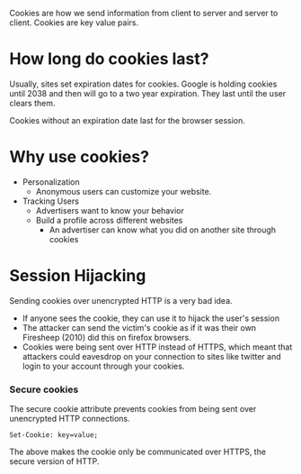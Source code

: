 Cookies are how we send information from client to server and server to client.
Cookies are key value pairs.
# How long do cookies last?
Usually, sites set expiration dates for cookies. Google is holding cookies until 2038 and then will go to a two year expiration. They last until the user clears them. 

Cookies without an expiration date last for the browser session.

# Why use cookies?
* Personalization
	* Anonymous users can customize your website.
* Tracking Users
	* Advertisers want to know your behavior
	* Build a profile across different websites
		* An advertiser can know what you did on another site through cookies
# Session Hijacking
Sending cookies over unencrypted HTTP is a very bad idea.
* If anyone sees the cookie, they can use it to hijack the user's session
* The attacker can send the victim's cookie as if it was their own
Firesheep (2010) did this on firefox browsers.
* Cookies were being sent over HTTP instead of HTTPS, which meant that attackers could eavesdrop on your connection to sites like twitter and login to your account through your cookies.
### Secure cookies
The secure cookie attribute prevents cookies from being sent over unencrypted HTTP connections.
```
Set-Cookie: key=value; 
```
The above makes the cookie only be communicated over HTTPS, the secure version of HTTP. 